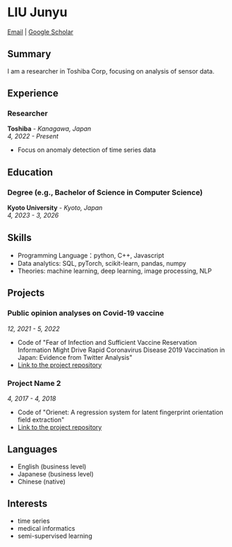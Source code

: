 # LIU Junyu

[Email](mailto:liu.junyu.82w@st.kyoto-u.ac.jp) | [Google Scholar](https://scholar.google.com/citations?user=JtCyNr8AAAAJ)

## Summary

I am a researcher in Toshiba Corp, focusing on analysis of sensor data.

## Experience

### Researcher
**Toshiba** - *Kanagawa, Japan*  
*4, 2022 - Present*

- Focus on anomaly detection of time series data

## Education

### Degree (e.g., Bachelor of Science in Computer Science)
**Kyoto University** - *Kyoto, Japan*  
*4, 2023 - 3, 2026*

## Skills

- Programming Language：python, C++, Javascript
- Data analytics: SQL, pyTorch, scikit-learn, pandas, numpy
- Theories: machine learning, deep learning, image processing, NLP

## Projects

### Public opinion analyses on Covid-19 vaccine
*12, 2021 - 5, 2022*

- Code of "Fear of Infection and Sufficient Vaccine Reservation Information Might Drive Rapid Coronavirus Disease 2019 Vaccination in Japan: Evidence from Twitter Analysis"
- [Link to the project repository](https://github.com/juniorliu95/COVID_fear)

### Project Name 2
*4, 2017 - 4, 2018*

- Code of "Orienet: A regression system for latent fingerprint orientation field extraction"
- [Link to the project repository](https://github.com/juniorliu95/OrieNet)

## Languages

- English (business level)
- Japanese (business level)
- Chinese (native)

## Interests

- time series
- medical informatics
- semi-supervised learning
